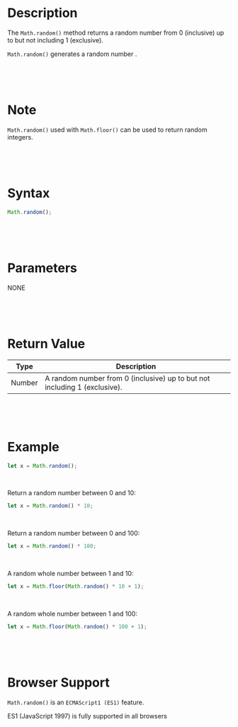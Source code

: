 # Description

The `Math.random()` method returns a random number from 0 (inclusive) up to but not including 1 (exclusive).

`Math.random()` generates a random number .

&nbsp;

&nbsp;

# Note

`Math.random()` used with `Math.floor()` can be used to return random integers.

&nbsp;

&nbsp;

# Syntax

```js
Math.random();
```

&nbsp;

&nbsp;

# Parameters

NONE

&nbsp;

&nbsp;

# Return Value

| Type   | Description                                                               |
| ------ | ------------------------------------------------------------------------- |
| Number | A random number from 0 (inclusive) up to but not including 1 (exclusive). |

&nbsp;

&nbsp;

# Example

```js
let x = Math.random();
```

&nbsp;

Return a random number between 0 and 10:

```js
let x = Math.random() * 10;
```

&nbsp;

Return a random number between 0 and 100:

```js
let x = Math.random() * 100;
```

&nbsp;

A random whole number between 1 and 10:

```js
let x = Math.floor(Math.random() * 10 + 1);
```

&nbsp;

A random whole number between 1 and 100:

```js
let x = Math.floor(Math.random() * 100 + 1);
```

&nbsp;

&nbsp;

# Browser Support

`Math.random()` is an `ECMAScript1 (ES1)` feature.

ES1 (JavaScript 1997) is fully supported in all browsers

&nbsp;
